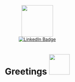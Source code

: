 <div id="header" align="center">
  <img src="https://media.giphy.com/media/077i6AULCXc0FKTj9s/giphy.gif" width="100"/>
  <div id="badges">
  <a href="https://www.linkedin.com/in/devin-humphrey-7290a81b6/">
    <img src="https://img.shields.io/badge/LinkedIn-blue?style=for-the-badge&logo=linkedin&logoColor=white" alt="LinkedIn Badge"/>
  </a>
</div>
  <img src="https://komarev.com/ghpvc/?username=sandman52&style=flat-square&color=blue" alt=""/>
  <h1>
  Greetings
  <img src="https://media.giphy.com/media/hvRJCLFzcasrR4ia7z/giphy.gif" width="65px"/>
</h1>
</div>

<!---
SandMan52/SandMan52 is a ✨ special ✨ repository because its `README.md` (this file) appears on your GitHub profile.
You can click the Preview link to take a look at your changes.
--->
